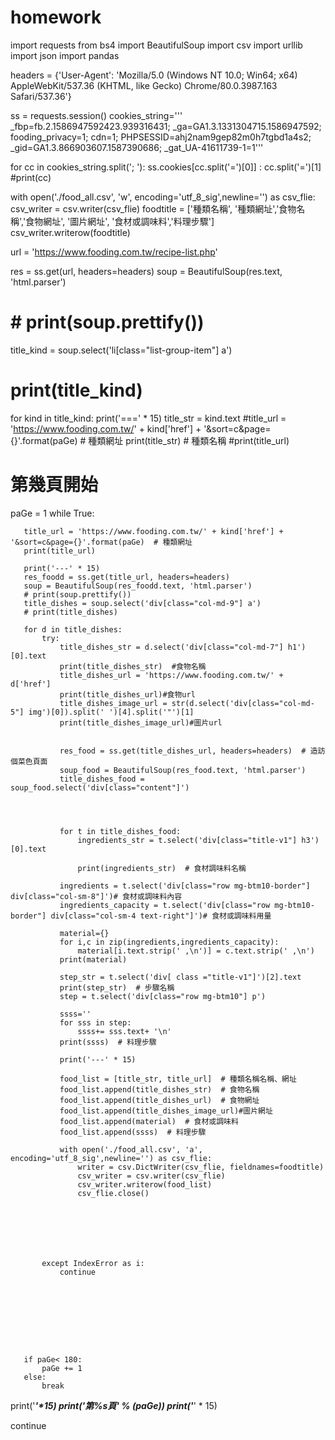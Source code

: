 # homework
import requests
from bs4 import BeautifulSoup
import csv
import urllib
import json
import pandas


headers = {'User-Agent': 'Mozilla/5.0 (Windows NT 10.0; Win64; x64) AppleWebKit/537.36 (KHTML, like Gecko) Chrome/80.0.3987.163 Safari/537.36'}

ss = requests.session()
cookies_string=''' _fbp=fb.2.1586947592423.939316431; _ga=GA1.3.1331304715.1586947592; fooding_privacy=1; cdn=1; PHPSESSID=ahj2nam9gep82m0h7tgbd1a4s2; _gid=GA1.3.866903607.1587390686; _gat_UA-41611739-1=1'''

for cc in cookies_string.split('; '):
       ss.cookies[cc.split('=')[0]] : cc.split('=')[1]
       #print(cc)

with open('./food_all.csv', 'w', encoding='utf_8_sig',newline='') as csv_flie:
   csv_writer = csv.writer(csv_flie)
   foodtitle = ['種類名稱', '種類網址','食物名稱','食物網址', '圖片網址', '食材或調味料','料理步驟']
   csv_writer.writerow(foodtitle)



url = 'https://www.fooding.com.tw/recipe-list.php'



res = ss.get(url, headers=headers)
soup = BeautifulSoup(res.text, 'html.parser')
# # print(soup.prettify())
title_kind = soup.select('li[class="list-group-item"] a')
# print(title_kind)

for kind in title_kind:
   print('===' * 15)
   title_str = kind.text
   #title_url = 'https://www.fooding.com.tw/' + kind['href'] + '&sort=c&page={}'.format(paGe)  # 種類網址
   print(title_str)    # 種類名稱
   #print(title_url)

   # 第幾頁開始
   paGe = 1
   while True:


       title_url = 'https://www.fooding.com.tw/' + kind['href'] + '&sort=c&page={}'.format(paGe)  # 種類網址
       print(title_url)

       print('---' * 15)
       res_foodd = ss.get(title_url, headers=headers)
       soup = BeautifulSoup(res_foodd.text, 'html.parser')
       # print(soup.prettify())
       title_dishes = soup.select('div[class="col-md-9"] a')
       # print(title_dishes)

       for d in title_dishes:
           try:
               title_dishes_str = d.select('div[class="col-md-7"] h1')[0].text
               print(title_dishes_str)  #食物名稱
               title_dishes_url = 'https://www.fooding.com.tw/' + d['href']
               print(title_dishes_url)#食物url
               title_dishes_image_url = str(d.select('div[class="col-md-5"] img')[0]).split(' ')[4].split('"')[1]
               print(title_dishes_image_url)#圖片url


               res_food = ss.get(title_dishes_url, headers=headers)  # 造訪個菜色頁面
               soup_food = BeautifulSoup(res_food.text, 'html.parser')
               title_dishes_food = soup_food.select('div[class="content"]')




               for t in title_dishes_food:
                   ingredients_str = t.select('div[class="title-v1"] h3')[0].text

                   print(ingredients_str)  # 食材調味料名稱

               ingredients = t.select('div[class="row mg-btm10-border"] div[class="col-sm-8"]')# 食材或調味料內容
               ingredients_capacity = t.select('div[class="row mg-btm10-border"] div[class="col-sm-4 text-right"]')# 食材或調味料用量

               material={}
               for i,c in zip(ingredients,ingredients_capacity):
                   material[i.text.strip(' ,\n')] = c.text.strip(' ,\n')
               print(material)

               step_str = t.select('div[ class ="title-v1"]')[2].text
               print(step_str)  # 步驟名稱
               step = t.select('div[class="row mg-btm10"] p')

               ssss=''
               for sss in step:
                   ssss+= sss.text+ '\n'
               print(ssss)  # 料理步驟

               print('---' * 15)

               food_list = [title_str, title_url]  # 種類名稱名稱、網址               
               food_list.append(title_dishes_str)  # 食物名稱
               food_list.append(title_dishes_url)  # 食物網址
               food_list.append(title_dishes_image_url)#圖片網址
               food_list.append(material)  # 食材或調味料
               food_list.append(ssss)  # 料理步驟

               with open('./food_all.csv', 'a', encoding='utf_8_sig',newline='') as csv_flie:
                   writer = csv.DictWriter(csv_flie, fieldnames=foodtitle)
                   csv_writer = csv.writer(csv_flie)
                   csv_writer.writerow(food_list)
                   csv_flie.close()







           except IndexError as i:
               continue









       if paGe< 180:
           paGe += 1
       else:
           break
   print('*****'*15)
   print('第%s頁' % (paGe))
   print('*****' * 15)


   continue

